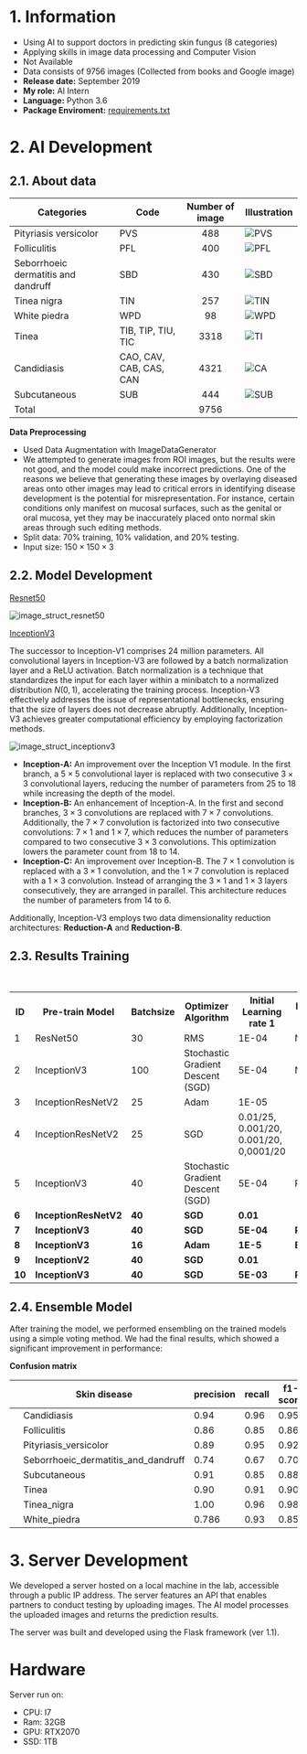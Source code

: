 # 1. Information
- Using AI to support doctors in predicting skin fungus (8 categories)
- Applying skills in image data processing and Computer Vision
- Not Available
- Data consists of 9756 images (Collected from books and Google image)
- **Release date:** September 2019
- **My role:** AI Intern
- **Language:** Python 3.6
- **Package Enviroment:** [requirements.txt](./code/requirements.txt)

# 2. AI Development 

## 2.1. About data


| Categories | Code | Number of image| Illustration |
|------------|------|:------------:|---------|
| Pityriasis versicolor | PVS | 488 | ![PVS](./illustration/PVS.png)|
| Folliculitis | PFL | 400 | ![PFL](./illustration/PFL.png)|
| Seborrhoeic dermatitis and dandruff | SBD | 430 | ![SBD](./illustration/SBD.png)|
| Tinea nigra | TIN | 257 | ![TIN](./illustration/TIN.png)|
| White piedra | WPD | 98 | ![WPD](./illustration/WPD.png)|
| Tinea | TIB, TIP, TIU, TIC | 3318 | ![TI](./illustration/TI.png)|
| Candidiasis |	CAO, CAV, CAB, CAS, CAN | 4321 | ![CA](./illustration/CAN.png)|
| Subcutaneous | SUB | 444 | ![SUB](./illustration/SUB.png)|
| Total |  | 9756 | |

**Data Preprocessing**

- Used Data Augmentation with ImageDataGenerator
- We attempted to generate images from ROI images, but the results were not good, and the model could make incorrect predictions. One of the reasons we believe that generating these images by overlaying diseased areas onto other images may lead to critical errors in identifying disease development is the potential for misrepresentation. For instance, certain conditions only manifest on mucosal surfaces, such as the genital or oral mucosa, yet they may be inaccurately placed onto normal skin areas through such editing methods.
- Split data: $70\%$ training, $10\%$ validation, and $20\%$ testing.
- Input size: $150\times150\times3$

## 2.2. Model Development

[Resnet50](https://keras.io/api/applications/resnet/)



![image_struct_resnet50](https://miro.medium.com/v2/resize:fit:4800/format:webp/0*tH9evuOFqk8F41FG.png)

[InceptionV3](https://keras.io/api/applications/inceptionv3/)

The successor to Inception-V1 comprises 24 million parameters. All convolutional layers in Inception-V3 are followed by a batch normalization layer and a ReLU activation. Batch normalization is a technique that standardizes the input for each layer within a minibatch to a normalized distribution $N(0,1)$, accelerating the training process. Inception-V3 effectively addresses the issue of representational bottlenecks, ensuring that the size of layers does not decrease abruptly. Additionally, Inception-V3 achieves greater computational efficiency by employing factorization methods.

![image_struct_inceptionv3](https://lh3.googleusercontent.com/bA_Rkj4a0sA3NZ1wjUYIO5_eq0hUmiBNbagOFb84C8Y9GxeedGUYNd-LIbhAlpW-1o8xSeNypMnbD6p-XsrAQvup3FeWXrAoZig7l7Y9WIK3uDHooEMEKiNNQ2qt0PfA4Zfsyltn)

- **Inception-A:** An improvement over the Inception V1 module. In the first branch, a $5\times5$ convolutional layer is replaced with two consecutive $3\times3$ convolutional layers, reducing the number of parameters from 25 to 18 while increasing the depth of the model.
- **Inception-B:** An enhancement of Inception-A. In the first and second branches, $3\times3$ convolutions are replaced with $7\times7$ convolutions. Additionally, the $7\times7$ convolution is factorized into two consecutive convolutions: $7\times1$ and $1\times7$, which reduces the number of parameters compared to two consecutive $3\times3$ convolutions. This optimization lowers the parameter count from 18 to 14.
- **Inception-C:** An improvement over Inception-B. The $7\times1$ convolution is replaced with a $3\times1$ convolution, and the $1\times7$ convolution is replaced with a $1\times3$ convolution. Instead of arranging the $3\times1$ and $1\times3$ layers consecutively, they are arranged in parallel. This architecture reduces the number of parameters from 14 to 6.

Additionally, Inception-V3 employs two data dimensionality reduction architectures: **Reduction-A** and **Reduction-B**.

## 2.3. Results Training


<html>
<table>
    <tr>
        <th>ID</th>
        <th>Pre-train Model</th>
        <th>Batchsize</th>
        <th>Optimizer Algorithm</th>
        <th>Initial Learning rate 1</th>
        <th>Learning rate decay method 1</th>
        <th>Momentum 1</th>
        <th>Epochs 1</th>
        <th>Last layer</th>
        <th>Initial Learning rate 2</th>
        <th>Learning rate decay method 2</th>
        <th>Momentum 2</th>
        <th>Epochs 2</th>
        <th>Train accuracy</th>
        <th>Validation accuracy</th>
    </tr>
    <tr>
        <td>1</td>
        <td>ResNet50</td>
        <td>30</td>
        <td>RMS</td>
        <td>1E-04</td>
        <td>None</td>
        <td>0.8</td>
        <td>10</td>
        <td>all</td>
        <td></td>
        <td></td>
        <td></td>
        <td></td>
        <td>0.42</td>
        <td>0.22</td>
    </tr>
    <tr>
        <td>2</td>
        <td>InceptionV3</td>
        <td>100</td>
        <td>Stochastic Gradient Descent (SGD)</td>
        <td>5E-04</td>
        <td>None</td>
        <td>0.8</td>
        <td>10</td>
        <td>all</td>
        <td>0.01</td>
        <td>None</td>
        <td>0</td>
        <td>100</td>
        <td>0.62</td>
        <td>0.51</td>
    </tr>
    <tr>
        <td>3</td>
        <td>InceptionResNetV2</td>
        <td>25</td>
        <td>Adam</td>
        <td>1E-05</td>
        <td></td>
        <td></td>
        <td>100</td>
        <td></td>
        <td></td>
        <td>clipnorm</td>
        <td></td>
        <td></td>
        <td>0.804</td>
        <td>0.763</td>
    </tr>
    <tr>
        <td>4</td>
        <td>InceptionResNetV2</td>
        <td>25</td>
        <td>SGD</td>
        <td>0.01/25, 0.001/20, 0.001/20, 0,0001/20</td>
        <td></td>
        <td>0.9</td>
        <td>25</td>
        <td>free 2nd layer</td>
        <td>0.01</td>
        <td>clipnorm</td>
        <td>0.9</td>
        <td>20</td>
        <td>0.796</td>
        <td>0.771</td>
    </tr>
    <tr>
        <td>5</td>
        <td>InceptionV3</td>
        <td>40</td>
        <td>Stochastic Gradient Descent (SGD)</td>
        <td>5E-04</td>
        <td>ReduceLROnPlateau</td>
        <td>0.9</td>
        <td>100</td>
        <td>all</td>
        <td></td>
        <td></td>
        <td></td>
        <td></td>
        <td>0.7949</td>
        <td>0.7281</td>
    </tr>
    <tr style='font-weight:bold;'>
        <td>6</td>
        <td>InceptionResNetV2</td>
        <td>40</td>
        <td>SGD</td>
        <td>0.01</td>
        <td></td>
        <td>0.9</td>
        <td>25</td>
        <td>all</td>
        <td>0.001</td>
        <td></td>
        <td>0.9</td>
        <td>100</td>
        <td>0.9973</td>
        <td>0.9018</td>
    </tr>
    <tr style='font-weight:bold;'>
        <td>7</td>
        <td>InceptionV3</td>
        <td>40</td>
        <td>SGD</td>
        <td>5E-04</td>
        <td>ReduceLROnPlateau</td>
        <td>0.9</td>
        <td>100</td>
        <td>all</td>
        <td>1</td>
        <td>ReduceLROnPlateau</td>
        <td>0.9</td>
        <td>25</td>
        <td>0.963</td>
        <td>0.8804</td>
    </tr>
    <tr style='font-weight:bold;'>
        <td>8</td>
        <td>InceptionV3</td>
        <td>16</td>
        <td>Adam</td>
        <td>1E-5</td>
        <td>Exponential decay</td>
        <td>0</td>
        <td>250</td>
        <td>all</td>
        <td></td>
        <td></td>
        <td></td>
        <td></td>
        <td>0.998</td>
        <td>0.85</td>
    </tr>
    <tr style='font-weight:bold;'>
        <td>9</td>
        <td>InceptionV2</td>
        <td>40</td>
        <td>SGD</td>
        <td>0.01</td>
        <td></td>
        <td>0.9</td>
        <td>25</td>
        <td>all</td>
        <td>0.001</td>
        <td></td>
        <td>0.9</td>
        <td>100</td>
        <td>0.999</td>
        <td>0.894</td>
    </tr>
    <tr style='font-weight:bold;'>
        <td>10</td>
        <td>InceptionV3</td>
        <td>40</td>
        <td>SGD</td>
        <td>5E-03</td>
        <td>ReduceLROnPlateau</td>
        <td>0.9</td>
        <td>100</td>
        <td>all</td>
        <td>1E-3</td>
        <td>ReduceLROnPlateau</td>
        <td>0.9</td>
        <td>100</td>
        <td>0.974</td>
        <td>0.8619</td>
    </tr>
  <caption><b>Summary Results</b></caption>
</table>
</html>

## 2.4. Ensemble Model

After training the model, we performed ensembling on the trained models using a simple voting method. We had the final results, which showed a significant improvement in performance:

**Confusion matrix**

|  | Skin disease  | precision | recall | f1-score | support |
|--| --------------| ---- | ---- | ---- |----|
| | Candidiasis  | 0.94 | 0.96 | 0.95 | 215 |
| | Folliculitis  | 0.86 | 0.85 | 0.86 | 113 |
| | Pityriasis_versicolor  | 0.89 | 0.95| 0.92 | 75 |
| | Seborrhoeic_dermatitis_and_dandruff  | 0.74 | 0.67 | 0.70 | 75 |
| | Subcutaneous  | 0.91 | 0.85 | 0.88 | 62 |
| | Tinea  | 0.90 | 0.91 | 0.90 | 411 |
| | Tinea_nigra  | 1.00 | 0.96 | 0.98 | 45 |
| | White_piedra  | 0.786 | 0.93 | 0.85 | 15 |

# 3. Server Development

We developed a server hosted on a local machine in the lab, accessible through a public IP address. The server features an API that enables partners to conduct testing by uploading images. The AI model processes the uploaded images and returns the prediction results.

The server was built and developed using the Flask framework (ver 1.1).

# Hardware

Server run on:
- CPU: I7
- Ram: 32GB
- GPU: RTX2070
- SSD: 1TB